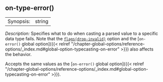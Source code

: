 ---
---
<!-- This file is under the copyright of Axoflow, and licensed under Apache License 2.0, except for using the Axoflow and AxoSyslog trademarks. -->

## on-type-error()

|           |        |
| --------- | ------ |
| Synopsis: | string |

*Description:* Specifies what to do when casting a parsed value to a specific data type fails. Note that the [`flags(drop-invalid)`](#csv-parser-flags) option and the [`on-error()` global option]({{< relref "/chapter-global-options/reference-options/_index.md#global-option-typecasting-on-error" >}}) also affects the behavior.

Accepts the same values as the [`on-error()` global option]({{< relref "/chapter-global-options/reference-options/_index.md#global-option-typecasting-on-error" >}}).
